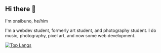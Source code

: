 ## Hi there 👋

I'm onsibuno, he/him

I'm a webdev student, formerly art student, and photography student.
I do music, photography, pixel art, and now some web development.

[![Top Langs](https://github-readme-stats.vercel.app/api/top-langs/?username=onsibuno&bg_color=282a36&border_color=21222c&title_color=bd93f9&text_color=f8f8f2)](https://github.com/anuraghazra/github-readme-stats)

<!--
**onsibuno/onsibuno** is a ✨ _special_ ✨ repository because its `README.md` (this file) appears on your GitHub profile.

Here are some ideas to get you started:

- 🔭 I’m currently working on ...
- 🌱 I’m currently learning ...
- 👯 I’m looking to collaborate on ...
- 🤔 I’m looking for help with ...
- 💬 Ask me about ...
- 📫 How to reach me: ...
- 😄 Pronouns: ...
- ⚡ Fun fact: ...
-->

